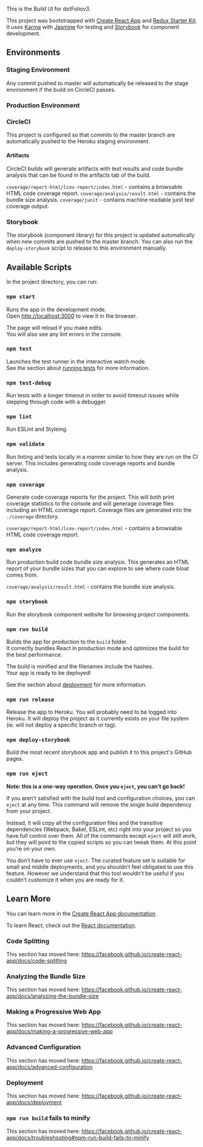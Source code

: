 This is the Build UI for dotFoliov3.

This project was bootstrapped with [Create React App](https://github.com/facebook/create-react-app)
and [Redux Starter Kit](https://redux-starter-kit.js.org/). It uses
[Karma](https://karma-runner.github.io/latest/index.html)
with [Jasmine](https://jasmine.github.io/) for testing and
[Storybook](https://storybook.js.org/) for component development.


## Environments

### Staging Environment


Any commit pushed to master will automatically be released to the stage
environment if the build on CircleCI passes.


### Production Environment


### CircleCI


This project is configured so that commits to the master branch are automatically
pushed to the Heroku staging environment.


#### Artifacts

CircleCI builds will generate artifacts with test results and code bundle
analysis that can be found in the artifacts tab of the build.

`coverage/report-html/lcov-report/index.html` - contains a browsable HTML code coverage report.
`coverage/analysis/result.html` - contains the bundle size analysis.
`coverage/junit` - contains machine readable junit test coverage output.

### Storybook


The storybook (component library) for this project is updated automatically
when new commits are pushed to the master branch. You can also run the
`deploy-storybook` script to release to this environment manually.

## Available Scripts

In the project directory, you can run:

### `npm start`

Runs the app in the development mode.<br>
Open [http://localhost:3000](http://localhost:3000) to view it in the browser.

The page will reload if you make edits.<br>
You will also see any lint errors in the console.

### `npm test`

Launches the test runner in the interactive watch mode.<br>
See the section about [running tests](https://facebook.github.io/create-react-app/docs/running-tests) for more information.

### `npm test-debug`

Run tests with a longer timeout in order to avoid timeout issues while stepping through code with a debugger.

### `npm lint`

Run ESLint and Styleing.

### `npm validate`

Run linting and tests locally in a manner similar to how they are run on the CI server.
This includes generating code coverage reports and bundle analysis.

### `npm coverage`

Generate code coverage reports for the project. This will both print coverage statistics
to the console and will generage coverage files including an HTML coverage report.
Coverage files are generated into the `./coverage` directory.

`coverage/report-html/lcov-report/index.html` - contains a browsable HTML code coverage report.

### `npn analyze`

Run production build code bundle size analysis. This generates an HTML report of your
bundle sizes that you can explore to see where code bloat comes from.

`coverage/analysis/result.html` - contains the bundle size analysis.

### `npm storybook`

Run the storybook component website for browsing project components.

### `npm run build`

Builds the app for production to the `build` folder.<br>
It correctly bundles React in production mode and optimizes the build for the best performance.

The build is minified and the filenames include the hashes.<br>
Your app is ready to be deployed!

See the section about [deployment](https://facebook.github.io/create-react-app/docs/deployment) for more information.

### `npm run release`

Release the app to Heroku. You will probably need to be logged into Heroku.
It will deploy the project as it currently exists on your file system (ie. will not deploy a specific branch or tag).

### `npm deploy-storybook`

Build the most recent storybook app and publish it to this project's GitHub pages.

### `npm run eject`

**Note: this is a one-way operation. Once you `eject`, you can’t go back!**

If you aren’t satisfied with the build tool and configuration choices, you can `eject` at any time. This command will remove the single build dependency from your project.

Instead, it will copy all the configuration files and the transitive dependencies (Webpack, Babel, ESLint, etc) right into your project so you have full control over them. All of the commands except `eject` will still work, but they will point to the copied scripts so you can tweak them. At this point you’re on your own.

You don’t have to ever use `eject`. The curated feature set is suitable for small and middle deployments, and you shouldn’t feel obligated to use this feature. However we understand that this tool wouldn’t be useful if you couldn’t customize it when you are ready for it.

## Learn More

You can learn more in the [Create React App documentation](https://facebook.github.io/create-react-app/docs/getting-started).

To learn React, check out the [React documentation](https://reactjs.org/).

### Code Splitting

This section has moved here: https://facebook.github.io/create-react-app/docs/code-splitting

### Analyzing the Bundle Size

This section has moved here: https://facebook.github.io/create-react-app/docs/analyzing-the-bundle-size

### Making a Progressive Web App

This section has moved here: https://facebook.github.io/create-react-app/docs/making-a-progressive-web-app

### Advanced Configuration

This section has moved here: https://facebook.github.io/create-react-app/docs/advanced-configuration

### Deployment

This section has moved here: https://facebook.github.io/create-react-app/docs/deployment

### `npm run build` fails to minify

This section has moved here: https://facebook.github.io/create-react-app/docs/troubleshooting#npm-run-build-fails-to-minify
